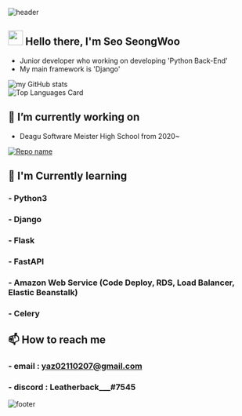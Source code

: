 ![header](https://capsule-render.vercel.app/api?type=wave&color=gradient&height=300&section=header&text=Leatherback-Azi&fontSize=90)
<!--
**apple19760401/apple19760401** is a ✨ _special_ ✨ repository because its `README.md` (this file) appears on your GitHub profile.

Here are some ideas to get you started:

- 🔭 I’m currently working on ...
- 🌱 I’m currently learning ...
- 👯 I’m looking to collaborate on ...
- 🤔 I’m looking for help with ...
- 💬 Ask me about ...
- 📫 How to reach me: ...
- 😄 Pronouns: ...
- ⚡ Fun fact: ...
-->
## <img src="https://raw.githubusercontent.com/MartinHeinz/MartinHeinz/master/wave.gif" width="30px"> Hello there, I'm Seo SeongWoo
- Junior developer who working on developing 'Python Back-End'
- My main framework is 'Django'

![my GitHub stats](https://github-readme-stats.vercel.app/api?username=Leatherback-Azi&show_icons=true&count_private=true)  
![Top Languages Card](https://github-readme-stats.vercel.app/api/top-langs/?username=Leatherback-Azi)


## 🔭 I’m currently working on
- Deagu Software Meister High School from 2020~

[![Repo name](https://github-readme-stats.vercel.app/api/pin/?username=Leatherback-Azi&repo=TwitchLink-MacOS)](https://github.com/Leatherback-Azi/TwitchLink-MacOS)

## 🌱 I'm Currently learning
### - Python3
### - Django
### - Flask
### - FastAPI
### - Amazon Web Service (Code Deploy, RDS, Load Balancer, Elastic Beanstalk)
### - Celery


## 📫 How to reach me
### - email : yaz02110207@gmail.com
### - discord : Leatherback___#7545



![footer](https://capsule-render.vercel.app/api?type=wave&color=gradient&height=300&section=footer)
